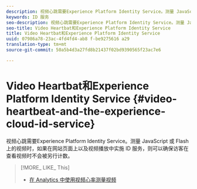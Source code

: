 ```yaml
---
description: 视频心跳需要Experience Platform Identity Service。测量 JavaScript 或 Flash 上的视频时，如果在网站页面上以及视频播放中实施 ID 服务，则可以确保访客在查看视频时不会被另行计数。
keywords: ID 服务
seo-description: 视频心跳需要Experience Platform Identity Service。测量 JavaScript 或 Flash 上的视频时，如果在网站页面上以及视频播放中实施 ID 服务，则可以确保访客在查看视频时不会被另行计数。
seo-title: Video Heartbat和Experience Platform Identity Service
title: Video Heartbat和Experience Platform Identity Service
uuid: 07986a78-23ac-4fd4fd4-ab8 f-be9275616 a29
translation-type: tm+mt
source-git-commit: 50a5b4d3a27fd8b21437f02bd9390565f23ac7e6

---
```



# Video Heartbat和Experience Platform Identity Service {#video-heartbeat-and-the-experience-cloud-id-service}

视频心跳需要Experience Platform Identity Service。测量 JavaScript 或 Flash 上的视频时，如果在网站页面上以及视频播放中实施 ID 服务，则可以确保访客在查看视频时不会被另行计数。

>[!MORE_ LIKE_ This]
>
>* [在 Analytics 中使用视频心率测量视频](https://marketing.adobe.com/resources/help/en_US/sc/appmeasurement/hbvideo/)

